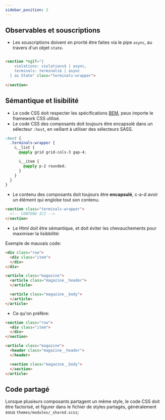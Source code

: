 ```yaml
---
sidebar_position: 2
---
```


## Observables et souscriptions

- Les souscriptions doivent en prorité être faites via le pipe `async`, au travers d'un objet `state`.

``` HTML title="terminals-wrapper.component.ts"

<section *ngIf="{
    violations: violations$ | async,
    terminals: terminals$ | async
  } as State" class="terminals-wrapper">
  
</section>
```

## Sémantique et lisibilité

- Le code CSS doit respecter les spécifications [BEM](https://getbem.com/naming/), peux importe le framework CSS utilisé.
- Le code CSS des composants doit toujours être encapsulé dans un sélecteur `:host`, en veillant à utiliser des sélecteurs SASS.

``` SCSS
:host {
  .terminals-wrapper {
    &__list {
      @apply grid grid-cols-3 gap-4;

      &__item {
        @apply p-2 rounded;
      }
    }
  }
}
```


- Le contenu des composants doit toujours être **encapsulé**, c-a-d avoir un élément qui englobe tout son contenu.

``` HTML title="terminals-wrapper.component.ts"
<section class="terminals-wrapper">
  <!-- CONTENU ICI -->
</section>
```


- Le Html doit être sémantique, et doit éviter les chevauchements pour maximiser la lisibbilité:

Exemple de mauvais code:

``` HTML
<div class="row">
  <div class="item">
  </div>
</div>
```

``` HTML
<article class="magazine">
  <article class="magazine__header">
  </article>

  <article class="magazine__body">
  </article>
</article>
```

- Ce qu'on préfère:

``` HTML
<section class="row">
  <div class="item">
  </div>
</section>
```

``` HTML
<article class="magazine">
  <header class="magazine__header">
  </header>

  <section class="magazine__body">
  </section>
</article>
```

## Code partagé

Lorsque plusieurs composants partagent un même style, le code CSS doit être factorisé, et figurer dans le fichier de styles partagés,
généralement sous `themes/modules/_shared.scss`;
